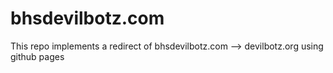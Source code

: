 # bhsdevilbotz.com

This repo implements a redirect of bhsdevilbotz.com --> devilbotz.org using github pages
